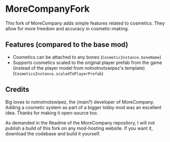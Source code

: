 # MoreCompanyFork
This fork of MoreCompany adds simple features related to cosmetics. They allow for more freedom and accuracy in cosmetic-making.

## Features (compared to the base mod)
- Cosmetics can be attached to any bones (`CosmeticInstance.boneName`)
- Supports cosmetics scaled to the original player prefab from the game (instead of the player model from notnotnotswipez's template) (`CosmeticsInstance.scaledToPlayerPrefab`)

## Credits
Big loves to notnotnotswipez, the (main?) developer of MoreCompany. Adding a cosmetic system as part of a bigger lobby mod was an excellent idea. Thanks for making it open-source too.

As demanded in the Readme of the MoreCompany repository, I will not publish a build of this fork on any mod-hosting website. If you want it, download the codebase and build it yourself.
